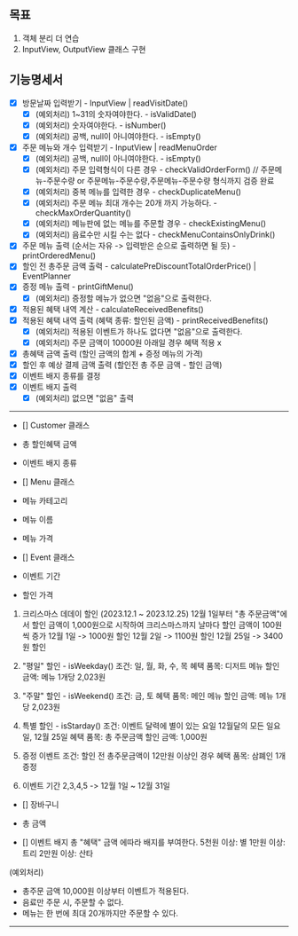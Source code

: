 ## 목표
1. 객체 분리 더 연습
2. InputView, OutputView 클래스 구현


## 기능명세서

- [x] 방문날짜 입력받기 - InputView | readVisitDate()
  - [x] (예외처리) 1~31의 숫자여야한다. - isValidDate()
  - [x] (예외처리) 숫자여야한다. - isNumber()
  - [x] (예외처리) 공백, null이 아니여야한다. - isEmpty()
- [x] 주문 메뉴와 개수 입력받기 - InputView | readMenuOrder
  - [x] (예외처리) 공백, null이 아니여야한다. - isEmpty()
  - [x] (예외처리) 주문 입력형식이 다른 경우 - checkValidOrderForm()
  // 주문메뉴-주문수량 or 주문메뉴-주문수량,주문메뉴-주문수량 형식까지 검증 완료
  - [x] (예외처리) 중복 메뉴를 입력한 경우 - checkDuplicateMenu()
  - [x] (예외처리) 주문 메뉴 최대 개수는 20개 까지 가능하다. - checkMaxOrderQuantity()
  - [x] (예외처리) 메뉴판에 없는 메뉴를 주문할 경우 - checkExistingMenu()
  - [x] (예외처리) 음료수만 시킬 수는 없다 - checkMenuContainsOnlyDrink()
- [x] 주문 메뉴 출력 (순서는 자유 -> 입력받은 순으로 출력하면 될 듯) - printOrderedMenu()
- [x] 할인 전 총주문 금액 출력 - calculatePreDiscountTotalOrderPrice() | EventPlanner
- [x] 증정 메뉴 출력 - printGiftMenu()
  - [x] (예외처리) 증정할 메뉴가 없으면 "없음"으로 출력한다.
- [x] 적용된 혜택 내역 계산 - calculateReceivedBenefits()
- [x] 적용된 혜택 내역 출력 (혜택 종류: 할인된 금액) - printReceivedBenefits()
  - [x] (예외처리) 적용된 이벤트가 하나도 없다면 "없음"으로 출력한다.
  - [x] (예외처리) 주문 금액이 10000원 아래일 경우 혜택 적용 x
- [x] 총혜택 금액 출력 (할인 금액의 합계 + 증정 메뉴의 가격)
- [x] 할인 후 예상 결제 금액 출력 (할인전 총 주문 금액 - 할인 금액)
- [x] 이벤트 배지 종류를 결정
- [x] 이벤트 배지 출력
  - [x] (예외처리) 없으면 "없음" 출력

------------


- [] Customer 클래스
- 총 할인혜택 금액
- 이벤트 배지 종류

- [] Menu 클래스
- 메뉴 카테고리
- 메뉴 이름
- 메뉴 가격

- [] Event 클래스
- 이벤트 기간
- 할인 가격

1. 크리스마스 데데이 할인 (2023.12.1 ~ 2023.12.25)
12월 1일부터
"총 주문금액"에서 할인 금액이 1,000원으로 시작하여 크리스마스까지 날마다 할인 금액이 100원씩 증가
12월 1일 -> 1000원 할인
12월 2일 -> 1100원 할인
12월 25일 -> 3400원 할인

2. "평일" 할인 - isWeekday()
조건: 일, 월, 화, 수, 목
혜택 품목: 디저트 메뉴
할인 금액: 메뉴 1개당 2,023원

3. "주말" 할인 - isWeekend()
조건: 금, 토
혜택 품목: 메인 메뉴
할인 금액: 메뉴 1개당 2,023원

4. 특별 할인 - isStarday()
조건: 이벤트 달력에 별이 있는 요일
12월달의 모든 일요일, 12월 25일
혜택 품목: 총 주문금액
할인 금액: 1,000원

5. 증정 이벤트
조건: 할인 전 총주문금액이 12만원 이상인 경우
혜택 품목: 삼폐인 1개 증정

6. 이벤트 기간
2,3,4,5 -> 12월 1일 ~ 12월 31일


- [] 장바구니
- 총 금액

- [] 이벤트 배지
총 "혜택" 금액 에따라 배지를 부여한다.
5천원 이상: 별
1만원 이상: 트리
2만원 이상: 산타

(예외처리)
- 총주문 금액 10,000원 이상부터 이벤트가 적용된다.
- 음료만 주문 시, 주문할 수 없다.
- 메뉴는 한 번에 최대 20개까지만 주문할 수 있다.

--------------------------










